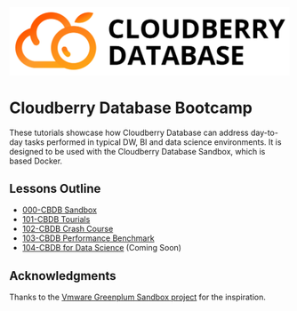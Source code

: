<img src="./images/cloudberrydb_logo.png">

# Cloudberry Database Bootcamp

These tutorials showcase how Cloudberry Database can address day-to-day tasks
performed in typical DW, BI and data science environments. It is designed to
be used with the Cloudberry Database Sandbox, which is based Docker.

## Lessons Outline

* [000-CBDB Sandbox](./000-cbdb-sandbox/README.md)
* [101-CBDB Tourials](./101-cbdb-tutorials/README.md)
* [102-CBDB Crash Course](./102-cbdb-crash-course/README.md)
* [103-CBDB Performance Benchmark](./103-cbdb-performance-benchmark/)
* [104-CBDB for Data Science](./104-cbdb-for-datascience/) (Coming Soon)

## Acknowledgments

Thanks to the [Vmware Greenplum Sandbox
project](https://github.com/vmware-archive/gpdb-sandbox-tutorials.git) for the
inspiration.
